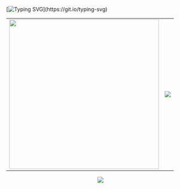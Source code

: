 [![Typing SVG](https://readme-typing-svg.demolab.com?font=Great+Vibes&size=30&color=0ABAB5&center=%E9%94%99%E8%AF%AF%E7%9A%84&vCenter=&multiline=true&repeat=%E7%9C%9F%E7%9A%84&random=%E9%94%99%E8%AF%AF%E7%9A%84&width=435&height=100&lines=I%E2%80%98m+Yimeng+Shan.;Welcome+to+my+personal+homepage.)](https://git.io/typing-svg)


<table align="center" border="0">
  <tr>
    <td valign="middle">
      <img src="https://github-readme-stats.vercel.app/api?username=Ym-Shan&theme=transparent&show_icons=true&hide_border=true" width="400" />
    </td>
    <td valign="middle">
      <img src="https://github-readme-stats.vercel.app/api/top-langs/?username=Ym-Shan&theme=transparent&hide_border=true&layout=donut-vertical&langs_count=6" />
    </td>
  </tr>
</table>


<p align="center">
  <a href="https://skillicons.dev">
    <img align="center" src="https://skillicons.dev/icons?i=anaconda,androidstudio,c,css,docker,git,html,idea,java,js,linux,latex,mysql,mongodb,opencv,ps,pr,pytorch,qt,python&perline=10&theme=light" />
  </a>
</p>
